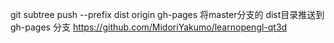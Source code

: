 ﻿git subtree push --prefix dist origin gh-pages
将master分支的 dist目录推送到gh-pages 分支
https://github.com/MidoriYakumo/learnopengl-qt3d